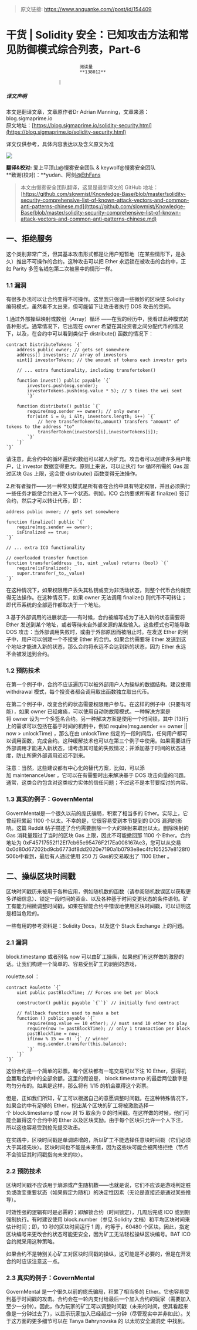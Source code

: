 > 原文链接: https://www.anquanke.com//post/id/154409 


# 干货 | Solidity 安全：已知攻击方法和常见防御模式综合列表，Part-6


                                阅读量   
                                **138012**
                            
                        |
                        
                                                                                    



##### 译文声明

本文是翻译文章，文章原作者Dr Adrian Manning，文章来源：blog.sigmaprime.io
                                <br>原文地址：[https://blog.sigmaprime.io/solidity-security.html](https://blog.sigmaprime.io/solidity-security.html)

译文仅供参考，具体内容表达以及含义原文为准

[![](https://p5.ssl.qhimg.com/t013259bdd98ec81138.jpg)](https://p5.ssl.qhimg.com/t013259bdd98ec81138.jpg)

**翻译&amp;校对:** 爱上平顶山@慢雾安全团队 &amp; keywolf@慢雾安全团队<br>**致谢(校对)：**yudan、阿剑[@EthFans](https://github.com/EthFans)

> 本文由慢雾安全团队翻译，这里是最新译文的 GitHub 地址：[https://github.com/slowmist/Knowledge-Base/blob/master/solidity-security-comprehensive-list-of-known-attack-vectors-and-common-anti-patterns-chinese.md](https://github.com/slowmist/Knowledge-Base/blob/master/solidity-security-comprehensive-list-of-known-attack-vectors-and-common-anti-patterns-chinese.md)



## 一、拒绝服务

这个类别非常广泛，但其基本攻击形式都是让用户短暂地（在某些情形下，是永久）推出不可操作的合约。这种攻击可以把 Ether 永远锁在被攻击的合约中，正如 Parity 多签名钱包第二次被黑中的情形一样。

### 1.1 漏洞

有很多办法可以让合约变得不可操作。这里我只强调一些微妙的区块链 Solidity 编码模式，虽然看不太出来，但可能留下让攻击者执行 DOS 攻击的空间。

1.通过外部操纵映射或数组（Array）循环 ——在我的经历中，我看过此种模式的各种形式。通常情况下，它出现在 owner 希望在其投资者之间分配代币的情况下，以及，在合约中可以看到类似于 distribute() 函数的情况下：

```
contract DistributeTokens `{`
    address public owner; // gets set somewhere
    address[] investors; // array of investors
    uint[] investorTokens; // the amount of tokens each investor gets

    // ... extra functionality, including transfertoken()

    function invest() public payable `{`
        investors.push(msg.sender);
        investorTokens.push(msg.value * 5); // 5 times the wei sent
        `}`

    function distribute() public `{`
        require(msg.sender == owner); // only owner
        for(uint i = 0; i &lt; investors.length; i++) `{` 
            // here transferToken(to,amount) transfers "amount" of tokens to the address "to"
            transferToken(investors[i],investorTokens[i]); 
        `}`
    `}`
`}`
```

请注意，此合约中的循环遍历的数组可以被人为扩充。攻击者可以创建许多用户帐户，让 investor 数据变得更大。原则上来说，可以让执行 for 循环所需的 Gas 超过区块 Gas 上限，这会使 distribute() 函数变得无法操作。

2.所有者操作——另一种常见模式是所有者在合约中具有特定权限，并且必须执行一些任务才能使合约进入下一个状态。例如，ICO 合约要求所有者 finalize() 签订合约，然后才可以转让代币，即：

```
address public owner; // gets set somewhere

function finalize() public `{`
    require(msg.sender == owner);
    isFinalized == true;
`}`

// ... extra ICO functionality

// overloaded transfer function
function transfer(address _to, uint _value) returns (bool) `{`
    require(isFinalized);
    super.transfer(_to,_value)
`}`
```

在这种情况下，如果权限用户丢失其私钥或变为非活动状态，则整个代币合约就变得无法操作。在这种情况下，如果 owner 无法调用 finalize() 则代币不可转让；即代币系统的全部运作都取决于一个地址。

3.基于外部调用的进展状态——有时候，合约被编写成为了进入新的状态需要将 Ether 发送到某个地址，或者等待来自外部来源的某些输入。这些模式也可能导致 DOS 攻击：当外部调用失败时，或由于外部原因而被阻止时。在发送 Ether 的例子中，用户可以创建一个不接受 Ether 的合约。如果合约需要将 Ether 发送到这个地址才能进入新的状态，那么合约将永远不会达到新的状态，因为 Ether 永远不会被发送到合约。

### 1.2 预防技术

在第一个例子中，合约不应该遍历可以被外部用户人为操纵的数据结构。建议使用 withdrawal 模式，每个投资者都会调用取出函数独立取出代币。

在第二个例子中，改变合约的状态需要权限用户参与。在这样的例子中（只要有可能），如果 owner 已经瘫痪，可以使用自动防故障模式。一种解决方案是将 owner 设为一个多签名合约。另一种解决方案是使用一个时间锁，其中 [13]行 上的需求可以包括在基于时间的机制中，例如 require(msg.sender == owner || now &gt; unlockTime) ，那么在由 unlockTime 指定的一段时间后，任何用户都可以调用函数，完成合约。这种缓解技术也可以在第三个例子中使用。如果需要进行外部调用才能进入新状态，请考虑其可能的失败情况；并添加基于时间的状态进度，防止所需外部调用迟迟不到来。

注意：当然，这些建议都有中心化的替代方案，比如，可以添加 maintenanceUser ，它可以在有需要时出来解决基于 DOS 攻击向量的问题。通常，这类合约包含对这类权力实体的信任问题；不过这不是本节要探讨的内容。

### 1.3 真实的例子：GovernMental

GovernMental是一个很久以前的庞氏骗局，积累了相当多的 Ether。实际上，它曾经积累起 1100 个以太。不幸的是，它很容易受到本节提到的 DOS 漏洞的影响。这篇 Reddit 帖子描述了合约需要删除一个大的映射来取出以太。删除映射的 Gas 消耗量超过了当时的区块 Gas 上限，因此不可能撤回那 1100 个 Ether。合约地址为 0xF45717552f12Ef7cb65e95476F217Ea008167Ae3，您可以从交易0x0d80d67202bd9cb6773df8dd2020e7190a1b0793e8ec4fc105257e8128f0506b中看到，最后有人通过使用 250 万 Gas的交易取出了 1100 Ether 。



## 二、操纵区块时间戳

区块时间戳历来被用于各种应用，例如随机数的函数（请参阅随机数误区以获取更多详细信息）、锁定一段时间的资金、以及各种基于时间变更状态的条件语句。矿工有能力稍微调整时间戳，如果在智能合约中错误地使用区块时间戳，可以证明这是相当危险的。

一些有用的参考资料是：Solidity Docs，以及这个 Stack Exchange 上的问题。

### 2.1 漏洞

block.timestamp 或者别名 now 可以由矿工操纵，如果他们有这样做的激励的话。让我们构建一个简单的、容易受到矿工的剥削的游戏，

roulette.sol ：

```
contract Roulette `{`
    uint public pastBlockTime; // Forces one bet per block

    constructor() public payable `{``}` // initially fund contract

    // fallback function used to make a bet
    function () public payable `{`
        require(msg.value == 10 ether); // must send 10 ether to play
        require(now != pastBlockTime); // only 1 transaction per block
        pastBlockTime = now;
        if(now % 15 == 0) `{` // winner
            msg.sender.transfer(this.balance);
        `}`
    `}`
`}`
```

这份合约是一个简单的彩票。每个区块都有一笔交易可以下注 10 Ether，获得机会赢取合约中的全部余额。这里的假设是， block.timestamp 的最后两位数字是均匀分布的。如果是这样，那么将有 1/15 的机会赢得这个彩票。

但是，正如我们所知，矿工可以根据自己的意愿调整时间戳。在这种特殊情况下，如果合约中有足够的 Ether，挖出某个区块的矿工将被激励选择一个 block.timestamp 或 now 对 15 取余为 0 的时间戳。在这样做的时候，他们可能会赢得这个合约中的 Ether 以及区块奖励。由于每个区块只允许一个人下注，所以这也容易受到抢先提交攻击。

在实践中，区块时间戳是单调递增的，所以矿工不能选择任意块时间戳（它们必须大于其祖先块）。区块时间也不能是未来值，因为这些块可能会被网络拒绝（节点不会验证其时间戳指向未来的块）。

### 2.2 预防技术

区块时间戳不应该用于熵源或产生随机数——也就是说，它们不应该是游戏判定胜负或改变重要状态（如果假定为随机）的决定性因素（无论是直接还是通过某些推导）。

时效性强的逻辑有时是必需的；即解锁合约（时间锁定），几周后完成 ICO 或到期强制执行。有时建议使用 block.number（参见 Solidity 文档）和平均区块时间来估计时间；即，10 秒的区块时间运行 1 周，约等于，60480 个区块。因此，指定区块编号来更改合约状态可能更安全，因为矿工无法轻松操纵区块编号。BAT ICO合约就采用这种策略。

如果合约不是特别关心矿工对区块时间戳的操纵，这可能是不必要的，但是在开发合约时应该注意这一点。

### 2.3 真实的例子：GovernMental

GovernMental 是一个很久以前的庞氏骗局，积累了相当多的 Ether。它也容易受到基于时间戳的攻击。合约会在一轮内支付给最后一个加入合约的玩家（需要加入至少一分钟）。因此，作为玩家的矿工可以调整时间戳（未来的时间，使其看起来像是一分钟过去了），以显示玩家加入已经超过一分钟（尽管现实中并非如此）。关于这方面的更多细节可以在 Tanya Bahrynovska 的 以太坊安全漏洞史 中找到。

